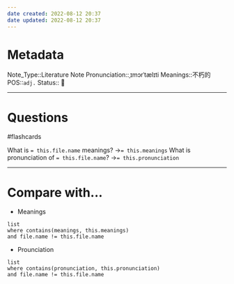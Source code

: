 ```yaml
---
date created: 2022-08-12 20:37
date updated: 2022-08-12 20:37
---
```


# Metadata

Note_Type::Literature Note
Pronunciation::ˌɪmɔrˈtælɪti
Meanings::不朽的
POS::`adj.`
Status:: 👶

---

# Questions

#flashcards

What is `= this.file.name` meanings? ->`= this.meanings` <!--SR:!2022-08-18,1,170-->
What is pronunciation of `= this.file.name`? ->`= this.pronunciation` <!--SR:!2022-09-03,17,290-->

---

# Compare with...

- Meanings

```dataview
list
where contains(meanings, this.meanings)
and file.name != this.file.name
```

- Prounciation

```dataview
list
where contains(pronunciation, this.pronunciation)
and file.name != this.file.name
```
